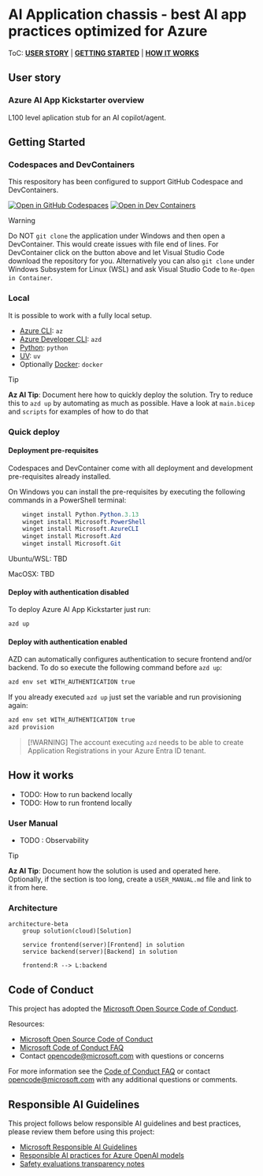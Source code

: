 # AI Application chassis - best AI app practices optimized for Azure

ToC: [**USER STORY**](#user-story) \| [**GETTING STARTED**](#getting-started)  \| [**HOW IT WORKS**](#how-it-works)

## User story

### Azure AI App Kickstarter overview

L100 level aplication stub for an AI copilot/agent.

## Getting Started

### Codespaces and DevContainers

This respository has been configured to support GitHub Codespace and DevContainers.

[![Open in GitHub Codespaces](https://github.com/codespaces/badge.svg)](https://codespaces.new/evmin/az-ai-kickstarter) [![Open in Dev Containers](https://img.shields.io/static/v1?style=for-the-badge&label=Dev%20Containers&message=Open&color=blue&logo=visualstudiocode)](https://vscode.dev/redirect?url=vscode://ms-vscode-remote.remote-containers/cloneInVolume?url=https://github.com/evmin/az-ai-kickstarter)

> [!WARNING]
> Do NOT `git clone` the application under Windows and then open a DevContainer. 
> This would create issues with file end of lines. For DevContainer click on the button 
> above and let Visual Studio Code download the repository for you. Alternatively you 
> can also `git clone` under Windows Subsystem for Linux (WSL) and ask Visual Studio Code to
> `Re-Open in Container`.

### Local

It is possible to work with a fully local setup.

  - [Azure CLI](https://learn.microsoft.com/en-us/cli/azure/what-is-azure-cli): `az`
  - [Azure Developer CLI](https://learn.microsoft.com/en-us/azure/developer/azure-developer-cli/overview): `azd`
  - [Python](https://www.python.org/about/gettingstarted/): `python`
  - [UV](https://docs.astral.sh/uv/getting-started/installation/): `uv`
  - Optionally [Docker](https://www.docker.com/get-started/): `docker` 

> [!TIP] 
> **Az AI Tip**: Document here how to quickly deploy the solution. Try to reduce this to `azd up` by
> automating as much as possible. Have a look at `main.bicep` and `scripts` for examples of how to do
> that

### Quick deploy


#### Deployment pre-requisites

Codespaces and DevContainer come with all deployment and development pre-requisites already installed.

On Windows you can install the pre-requisites by executing the following commands in a PowerShell terminal:
```powershell
	winget install Python.Python.3.13
	winget install Microsoft.PowerShell
	winget install Microsoft.AzureCLI
	winget install Microsoft.Azd
	winget install Microsoft.Git
```

Ubuntu/WSL: TBD

MacOSX: TBD

#### Deploy with authentication disabled

To deploy Azure AI App Kickstarter just run: 
```bash
azd up
``` 

#### Deploy with authentication enabled

AZD can automatically configures authentication to secure frontend and/or backend. To do so execute the following command before `azd up`:
```bash
azd env set WITH_AUTHENTICATION true
```

If you already executed `azd up` just set the variable and run provisioning again:
```bash
azd env set WITH_AUTHENTICATION true
azd provision
```

> [!WARNING] The account executing `azd` needs to be able to create Application Registrations in your Azure
> Entra ID tenant.

## How it works

- TODO: How to run backend locally
- TODO: How to run frontend locally

### User Manual

- TODO : Observability

> [!TIP] 
> **Az AI Tip**: Document how the solution is used and operated here.
> Optionally, if the section is too long, create a `USER_MANUAL.md` file and
> link to it from here.

### Architecture

```mermaid
architecture-beta
    group solution(cloud)[Solution]

    service frontend(server)[Frontend] in solution
    service backend(server)[Backend] in solution

    frontend:R --> L:backend
```

## Code of Conduct

This project has adopted the [Microsoft Open Source Code of Conduct](https://opensource.microsoft.com/codeofconduct/).

Resources:

- [Microsoft Open Source Code of Conduct](https://opensource.microsoft.com/codeofconduct/)
- [Microsoft Code of Conduct FAQ](https://opensource.microsoft.com/codeofconduct/faq/)
- Contact [opencode@microsoft.com](mailto:opencode@microsoft.com) with questions or concerns

For more information see the [Code of Conduct FAQ](https://opensource.microsoft.com/codeofconduct/faq/) or
contact [opencode@microsoft.com](mailto:opencode@microsoft.com) with any additional questions or comments.

## Responsible AI Guidelines

This project follows below responsible AI guidelines and best practices, please review them before using this project:

- [Microsoft Responsible AI Guidelines](https://www.microsoft.com/en-us/ai/responsible-ai)
- [Responsible AI practices for Azure OpenAI models](https://learn.microsoft.com/en-us/legal/cognitive-services/openai/overview)
- [Safety evaluations transparency notes](https://learn.microsoft.com/en-us/azure/ai-studio/concepts/safety-evaluations-transparency-note)
